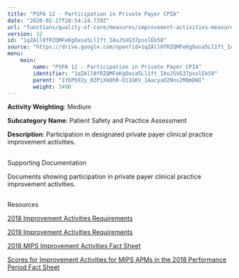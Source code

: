 ```yaml
---
title: "PSPA 12 - Participation in Private Payer CPIA"
date: "2020-02-27T20:54:24.739Z"
url: "functions/quality-of-care/measures/improvement-activities-measures/2018-improvement-activities/pspa-12-participation-in-private-payer-cpia.html"
version: 12
id: "1qZAll0fRZQMFeKgOasa5Ll1ft_IAuJSVG37psolEk58"
source: "https://drive.google.com/open?id=1qZAll0fRZQMFeKgOasa5Ll1ft_IAuJSVG37psolEk58"
menu:
    main:
        name: "PSPA 12 - Participation in Private Payer CPIA"
        identifier: "1qZAll0fRZQMFeKgOasa5Ll1ft_IAuJSVG37psolEk58"
        parent: "1YbPb92y_0ZPiXk8hR-D11GKV_1AacyaOZNnv2MQmDWI"
        weight: 3490
---
```









**Activity Weighting**: Medium

**Subcategory Name**: Patient Safety and Practice Assessment

**Description**: Participation in designated private payer clinical practice improvement activities.







## 

Supporting Documentation

Documents showing participation in private payer clinical practice improvement activities.







## 

Resources

[2018 Improvement Activities Requirements](https://qpp.cms.gov/mips/improvement-activities?py=2018)

[2019 Improvement Activities Requirements](https://qpp.cms.gov/mips/improvement-activities?py=2019)

[2018 MIPS Improvement Activities Fact Sheet](https://qpp.cms.gov/resource/2018%20MIPS%20Improvement%20Activities%20Fact%20Sheet)

[Scores for Improvement Activities for MIPS APMs in the 2018 Performance Period Fact Sheet](https://qpp.cms.gov/resource/2018%20MIPS%20APMs%20improvement%20Activities%20scores%20fact%20sheet)

